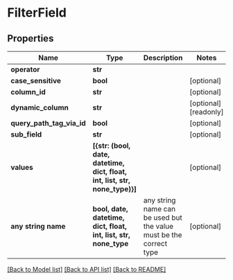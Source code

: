 # FilterField


## Properties
Name | Type | Description | Notes
------------ | ------------- | ------------- | -------------
**operator** | **str** |  | 
**case_sensitive** | **bool** |  | [optional] 
**column_id** | **str** |  | [optional] 
**dynamic_column** | **str** |  | [optional] [readonly] 
**query_path_tag_via_id** | **bool** |  | [optional] 
**sub_field** | **str** |  | [optional] 
**values** | **[{str: (bool, date, datetime, dict, float, int, list, str, none_type)}]** |  | [optional] 
**any string name** | **bool, date, datetime, dict, float, int, list, str, none_type** | any string name can be used but the value must be the correct type | [optional]

[[Back to Model list]](../README.md#documentation-for-models) [[Back to API list]](../README.md#documentation-for-api-endpoints) [[Back to README]](../README.md)


